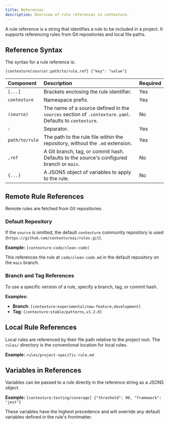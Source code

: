 ```yaml
---
title: References
description: Overview of rule references in contexture.
---
```

A rule reference is a string that identifies a rule to be included in a project. It supports referencing rules from Git repositories and local file paths.

## Reference Syntax

The syntax for a rule reference is:

`[contexture(source):path/to/rule,ref] {"key": "value"}`

| Component        | Description                                                                                             | Required |
| :--------------- | :------------------------------------------------------------------------------------------------------ | :------- |
| `[...]`          | Brackets enclosing the rule identifier.                                                                 | Yes      |
| `contexture`     | Namespace prefix.                                                                                       | Yes      |
| `(source)`       | The name of a source defined in the `sources` section of `.contexture.yaml`. Defaults to `contexture`. | No       |
| `:`              | Separator.                                                                                              | Yes      |
| `path/to/rule`   | The path to the rule file within the repository, without the `.md` extension.                               | Yes      |
| `,ref`           | A Git branch, tag, or commit hash. Defaults to the source's configured branch or `main`.                 | No       |
| `{...}`          | A JSON5 object of variables to apply to the rule.                                                       | No       |

## Remote Rule References

Remote rules are fetched from Git repositories.

### Default Repository

If the `source` is omitted, the default `contexture` community repository is used (`https://github.com/contextureai/rules.git`).

**Example:**
`[contexture:code/clean-code]`

This references the rule at `code/clean-code.md` in the default repository on the `main` branch.

### Branch and Tag References

To use a specific version of a rule, specify a branch, tag, or commit hash.

**Examples:**
- **Branch**: `[contexture:experimental/new-feature,development]`
- **Tag**: `[contexture:stable/patterns,v1.2.0]`

## Local Rule References

Local rules are referenced by their file path relative to the project root. The `rules/` directory is the conventional location for local rules.

**Example:**
`rules/project-specific-rule.md`

## Variables in References

Variables can be passed to a rule directly in the reference string as a JSON5 object.

**Example:**
`[contexture:testing/coverage] {"threshold": 90, "framework": "jest"}`

These variables have the highest precedence and will override any default variables defined in the rule's frontmatter.